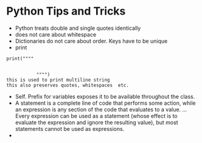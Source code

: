 
# Python Tips and Tricks

 
- Python treats double and single quotes identically
- does not care about whitespace
- Dictionaries do not care about order. Keys have to be unique
- print
```text
print(""""     


           """") 
this is used to print multiline string
this also preserves quotes, whitespaces  etc.
```

- Self. Prefix for variables exposes it to be available throughout the class.
- A statement is a complete line of code that performs some action, while an expression is any section of the code that evaluates to a value. ... Every expression can be used as a statement (whose effect is to evaluate the expression and ignore the resulting value), but most statements cannot be used as expressions.
- 